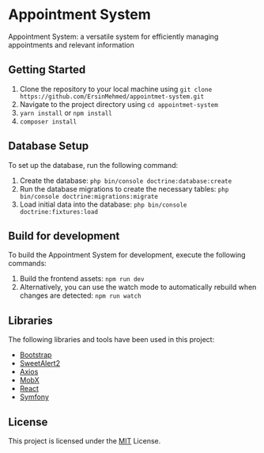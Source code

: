 # Appointment System

Appointment System: a versatile system for efficiently managing appointments and relevant information

## Getting Started

1.  Clone the repository to your local machine using `git clone https://github.com/ErsinMehmed/appointmet-system.git`
2.  Navigate to the project directory using `cd appointmet-system`
3.  `yarn install` or `npm install`
4.  `composer install`

## Database Setup

To set up the database, run the following command:

1.  Create the database: `php bin/console doctrine:database:create`
2.  Run the database migrations to create the necessary tables: `php bin/console doctrine:migrations:migrate`
3.  Load initial data into the database: `php bin/console doctrine:fixtures:load`

## Build for development

To build the Appointment System for development, execute the following commands:

1.  Build the frontend assets: `npm run dev`
2.  Alternatively, you can use the watch mode to automatically rebuild when changes are detected: `npm run watch`

## Libraries

The following libraries and tools have been used in this project:

- [Bootstrap](https://getbootstrap.com/docs/5.3/getting-started/introduction/)
- [SweetAlert2](https://github.com/sweetalert2/sweetalert2)
- [Axios](https://axios-http.com/docs/intro)
- [MobX](https://mobx.js.org/README.html)
- [React](https://react.dev/learn)
- [Symfony](https://symfony.com/doc/current/index.html)

## License

This project is licensed under the [MIT](https://opensource.org/licenses/MIT) License.
